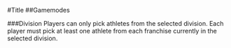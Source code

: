 #Title
##Gamemodes

###Division
Players can only pick athletes from the selected division.
Each player must pick at least one athlete from each franchise currently in the selected division.

